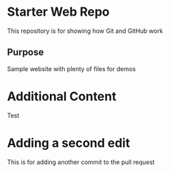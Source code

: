 # Starter Web Repo

This repository is for showing how Git and GitHub work

## Purpose

Sample website with plenty of files for demos

# Additional Content
Test

# Adding a second edit
This is for adding another commit to the pull request
